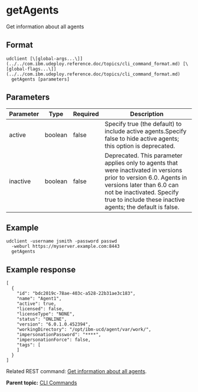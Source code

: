 # getAgents

Get information about all agents

## Format

```
udclient [\[global-args...\]](../../com.ibm.udeploy.reference.doc/topics/cli_command_format.md) [\[global-flags...\]](../../com.ibm.udeploy.reference.doc/topics/cli_command_format.md)
  getAgents [parameters]
```

## Parameters

|Parameter|Type|Required|Description|
|---------|----|--------|-----------|
|active|boolean|false|Specify true \(the default\) to include active agents.Specify false to hide active agents; this option is deprecated.|
|inactive|boolean|false|Deprecated. This parameter applies only to agents that were inactivated in versions prior to version 6.0. Agents in versions later than 6.0 can not be inactivated. Specify true to include these inactive agents; the default is false.|

## Example

```
udclient -username jsmith -password passwd 
  -weburl https://myserver.example.com:8443
  getAgents
```

## Example response

```
[
  {
    "id": "bdc2019c-78ae-403c-a528-22b31ae3c183",
    "name": "Agent1",
    "active": true,
    "licensed": false,
    "licenseType": "NONE",
    "status": "ONLINE",
    "version": "6.0.1.0.452394",
    "workingDirectory": "/opt/ibm-ucd/agent/var/work/",
    "impersonationPassword": "****",
    "impersonationForce": false,
    "tags": [
    ]
  }
]
```

Related REST command: [Get information about all agents](rest_cli_agentcli_get.md).

**Parent topic:** [CLI Commands](../../com.ibm.udeploy.reference.doc/topics/cli_commands.md)

